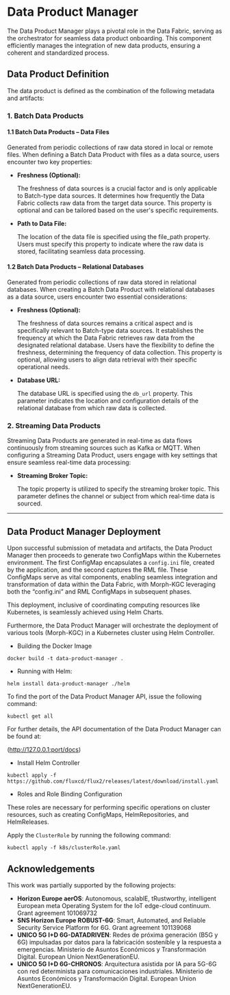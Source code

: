 # Data Product Manager

The Data Product Manager plays a pivotal role in the Data Fabric, serving as the orchestrator for seamless data product onboarding. This component efficiently manages the integration of new data products, ensuring a coherent and standardized process.

## Data Product Definition

The data product is defined as the combination of the following metadata and artifacts:

### 1. Batch Data Products

#### 1.1 Batch Data Products – Data Files

Generated from periodic collections of raw data stored in local or remote files. When defining a Batch Data Product with files as a data source, users encounter two key properties:

- **Freshness (Optional):**

   The freshness of data sources is a crucial factor and is only applicable to Batch-type data sources. It determines how frequently the Data Fabric collects raw data from the target data source. This property is optional and can be tailored based on the user's specific requirements.

- **Path to Data File:**

   The location of the data file is specified using the file_path property. Users must specify this property to indicate where the raw data is stored, facilitating seamless data processing.

#### 1.2 Batch Data Products – Relational Databases

Generated from periodic collections of raw data stored in relational databases. When creating a Batch Data Product with relational databases as a data source, users encounter two essential considerations:

- **Freshness (Optional):**

   The freshness of data sources remains a critical aspect and is specifically relevant to Batch-type data sources. It establishes the frequency at which the Data Fabric retrieves raw data from the designated relational database. Users have the flexibility to define the freshness, determining the frequency of data collection. This property is optional, allowing users to align data retrieval with their specific operational needs.

- **Database URL:**

   The database URL is specified using the `db_url` property. This parameter indicates the location and configuration details of the relational database from which raw data is collected.

### 2. Streaming Data Products

Streaming Data Products are generated in real-time as data flows continuously from streaming sources such as Kafka or MQTT. When configuring a Streaming Data Product, users engage with key settings that ensure seamless real-time data processing:

- **Streaming Broker Topic:**

   The topic property is utilized to specify the streaming broker topic. This parameter defines the channel or subject from which real-time data is sourced.

---

## Data Product Manager Deployment

Upon successful submission of metadata and artifacts, the Data Product Manager then proceeds to generate two ConfigMaps within the Kubernetes environment. The first ConfigMap encapsulates a `config.ini` file, created by the application, and the second captures the RML file. These ConfigMaps serve as vital components, enabling seamless integration and transformation of data within the Data Fabric, with Morph-KGC leveraging both the “config.ini” and RML ConfigMaps in subsequent phases.

This deployment, inclusive of coordinating computing resources like Kubernetes, is seamlessly achieved using Helm Charts.

Furthermore, the Data Product Manager will orchestrate the deployment of various tools (Morph-KGC) in a Kubernetes cluster using Helm Controller.

- Building the Docker Image

```shell
docker build -t data-product-manager .
```

- Running with Helm:

```shell
helm install data-product-manager ./helm
```

To find the port of the Data Product Manager API, issue the following command:

```shell
kubectl get all
```

For further details, the API documentation of the Data Product Manager can be found at:

(http://127.0.0.1:port/docs)

- Install Helm Controller

```shell
kubectl apply -f https://github.com/fluxcd/flux2/releases/latest/download/install.yaml
```

- Roles and Role Binding Configuration

These roles are necessary for performing specific operations on cluster resources, such as creating ConfigMaps, HelmRepositories, and HelmReleases.

Apply the `ClusterRole` by running the following command:

```shell
kubectl apply -f k8s/clusterRole.yaml
```

## Acknowledgements

This work was partially supported by the following projects:

- **Horizon Europe aerOS**: Autonomous, scalablE, tRustworthy, intelligent European meta Operating System for the IoT edge-cloud continuum. Grant agreement 101069732
- **SNS Horizon Europe ROBUST-6G**: Smart, Automated, and Reliable Security Service Platform for 6G. Grant agreement 101139068
- **UNICO 5G I+D 6G-DATADRIVEN**: Redes de próxima generación (B5G y 6G) impulsadas por datos para la fabricación sostenible y la respuesta a emergencias. Ministerio de Asuntos Económicos y Transformación Digital. European Union NextGenerationEU.
- **UNICO 5G I+D 6G-CHRONOS**: Arquitectura asistida por IA para 5G-6G con red determinista para comunicaciones industriales. Ministerio de Asuntos Económicos y Transformación Digital. European Union NextGenerationEU.

